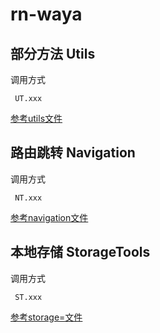 # rn-waya

## 部分方法 Utils
调用方式
```
 UT.xxx
```
[参考utils文件](src/utils/utils.js)

## 路由跳转 Navigation
调用方式
```
 NT.xxx
```
[参考navigation文件](src/utils/navigation.js)

## 本地存储 StorageTools
调用方式
```
 ST.xxx
```
[参考storage=文件](src/utils/storage.js)

